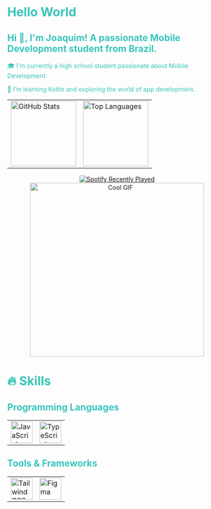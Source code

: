 <!-- Título -->
<h1 align="left" style="color:#39C5BB;">Hello World</h1>

<!-- Subtítulo -->
<h2 align="left" style="color:#39C5BB;">
  Hi 👋, I'm Joaquim! A passionate Mobile Development student from Brazil.
</h2>

<!-- Sobre mim -->
<p align="left" style="color:#39C5BB;">
  🎓 I'm currently a high school student passionate about Mobile Development.
</p>

<p align="left" style="color:#39C5BB;">
  🔭 I’m learning Kotlin and exploring the world of app development.
</p>

<!-- GitHub Stats -->
<div align="center">
  <table>
    <tr>
      <td>
        <img 
          src="https://github-readme-stats.vercel.app/api?username=doucebrume&show_icons=true&theme=dracula&include_all_commits=true&count_private=true" 
          height="150" 
          alt="GitHub Stats" 
        />
      </td>
      <td>
        <img 
          src="https://github-readme-stats.vercel.app/api/top-langs/?username=doucebrume&layout=compact&langs_count=5&theme=dracula" 
          height="150" 
          alt="Top Languages" 
        />
      </td>
    </tr>
  </table>
</div>

<!-- Spotify -->
<div align="center">
  <a href="https://open.spotify.com/user/312tmb35zipkfuuimpexo5wy545u">
    <img 
      src="https://spotify-recently-played-readme.vercel.app/api?user=312tmb35zipkfuuimpexo5wy545u&count=5" 
      alt="Spotify Recently Played" 
    />
  </a>
</div>

<!-- GIF bonitão -->
<div align="center">
  <img 
    height="400" 
    src="https://i.pinimg.com/originals/e3/d9/cd/e3d9cd471cff31447afdc22f5dac74a3.gif" 
    alt="Cool GIF" 
  />
</div>

<!-- Skills -->
<h1 align="left" style="color:#39C5BB;">🔥 Skills</h1>

<!-- Linguagens -->
<h2 align="left" style="color:#39C5BB;">Programming Languages</h2>

<div align="left">
  <table>
    <tr>
      <td>
        <img 
          src="https://cdn.jsdelivr.net/gh/devicons/devicon/icons/javascript/javascript-original.svg" 
          height="50" 
          alt="JavaScript"
        />
      </td>
      <td>
        <img 
          src="https://cdn.jsdelivr.net/gh/devicons/devicon/icons/typescript/typescript-original.svg" 
          height="50" 
          alt="TypeScript"
        />
      </td>
    </tr>
  </table>
</div>

<!-- Ferramentas -->
<h2 align="left" style="color:#39C5BB;">Tools & Frameworks</h2>

<div align="left">
  <table>
    <tr>
      <td>
        <img 
          src="https://cdn.jsdelivr.net/gh/devicons/devicon/icons/tailwindcss/tailwindcss-original-wordmark.svg" 
          height="50" 
          alt="TailwindCSS"
        />
      </td>
      <td>
        <img 
          src="https://cdn.jsdelivr.net/gh/devicons/devicon/icons/figma/figma-original.svg" 
          height="50" 
          alt="Figma"
        />
      </td>
    </tr>
  </table>
</div>
